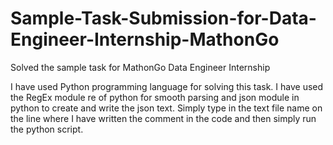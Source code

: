 # Sample-Task-Submission-for-Data-Engineer-Internship-MathonGo
Solved the sample task for MathonGo Data Engineer Internship

I have used Python programming language for solving this task. I have used the RegEx module re of python for smooth parsing and json module in python to create and write the json text.
Simply type in the text file name on the line where I have written the comment in the code and then simply run the python script.
